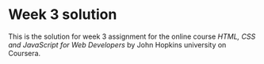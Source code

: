 # Week 3 solution
This is the solution for week 3 assignment for the online course _HTML, CSS and JavaScript for Web Developers_ by John Hopkins university on Coursera.
